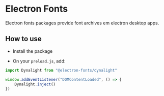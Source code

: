 # Electron Fonts

Electron fonts packages provide font archives em electron desktop apps.

## How to use

* Install the package

* On your `preload.js`, add:

```ts
import Dynalight from "@electron-fonts/dynalight"

window.addEventListener("DOMContentLoaded", () => {
    Dynalight.inject()
})
```